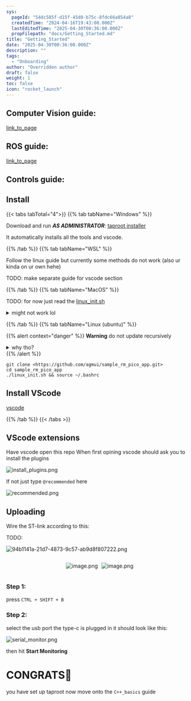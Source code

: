 ```yaml
---
sys:
  pageId: "54dc585f-d15f-45d0-b75c-8fdc66a854a8"
  createdTime: "2024-04-16T19:43:00.000Z"
  lastEditedTime: "2025-04-30T00:36:00.000Z"
  propFilepath: "docs/Getting_Started.md"
title: "Getting_Started"
date: "2025-04-30T00:36:00.000Z"
description: ""
tags:
  - "Onboarding"
author: "Overridden author"
draft: false
weight: 1
toc: false
icon: "rocket_launch"
---
```


## Computer Vision guide:

[link_to_page](86d45bc0-388b-4d26-8848-44f255f73d0e)

## ROS guide:

[link_to_page](3c76c1de-ec8f-46d6-8b0a-294005edc2d5)

## Controls guide:

## Install

{{< tabs tabTotal="4">}}
{{% tab tabName="Windows" %}}

Download and run _**AS ADMINISTRATOR**_: [taproot installer](https://github.com/Thornbots/TeachingFreshies/releases/tag/1.0)

It automatically installs all the tools and vscode.

{{% /tab %}}
{{% tab tabName="WSL" %}}

Follow the linux guide but currently some methods do not work (also ur kinda on ur own hehe)

TODO: make separate guide for vscode section

{{% /tab %}}
{{% tab tabName="MacOS" %}}

TODO: for now just read the [linux_init.sh](https://github.com/agmui/sample_rm_pico_app/blob/main/linux_init.sh)

<details>
<summary>might not work lol</summary>

`brew install libusb pkg-config`

Next install: [vscode](https://code.visualstudio.com/Download)

</details>

{{% /tab %}}
{{% tab tabName="Linux (ubuntu)" %}}

{{% alert context="danger" %}}
**Warning** do not update recursively
<details>
<summary>why tho?</summary>
There are some submodules that may go on for a while (like tinyusb) and I highly
recommend you don't need to get them.
If you want to see what submodules I update just look in `linux_init.sh`
</details>
{{% /alert %}}

```shell
git clone <https://github.com/agmui/sample_rm_pico_app.git>
cd sample_rm_pico_app
./linux_init.sh && source ~/.bashrc
```

## Install VScode

[vscode](https://code.visualstudio.com/Download)

{{% /tab %}}
{{< /tabs >}}

## VScode extensions

Have vscode open this repo
When first opining vscode should ask you to install the plugins

![install_plugins.png](https://prod-files-secure.s3.us-west-2.amazonaws.com/d518164a-d88e-44d1-a4ee-3adb3bd8bce0/89bd30f0-1825-4e77-867b-0a41ce370880/install_plugins.png?X-Amz-Algorithm=AWS4-HMAC-SHA256&X-Amz-Content-Sha256=UNSIGNED-PAYLOAD&X-Amz-Credential=ASIAZI2LB4667PP5IIVU%2F20250616%2Fus-west-2%2Fs3%2Faws4_request&X-Amz-Date=20250616T024345Z&X-Amz-Expires=3600&X-Amz-Security-Token=IQoJb3JpZ2luX2VjEGsaCXVzLXdlc3QtMiJIMEYCIQDiXijxuXo0uCWQkjxwcwojtYbqA5au0soikp7GAyt4DQIhAJgtcTpS0IuP59QUXKwPKKIhznubTxhhJBJUAzSDNfRKKv8DCFMQABoMNjM3NDIzMTgzODA1Igw%2FCYRLUm4O74qBQyYq3AOC9UG1Yulq2rfnT%2FLaouQ7In2zMbHBF%2FoaV377JOZ%2BZZHej2sooq%2BaNIKJp5922uyW4cWt9u0z%2BksuLCi0PB4Ri6fnLCezlXiMbnbisJLWtY5v%2BWCSEvlosKPp2LRk9lcC7E%2BugNDnNawphdpwABan4LfPnsGtclJkfYUN53YhNBQ4%2BDGcv45p1%2B%2BGNM97nZUxhJkWnqKpDnSttHZesJng1YfljRoynru8CzBf%2BffB1MuXyjlQLqGYecdw7V0%2FHM4Rq3ERTCm%2Fygk4OJ2NrZblKOlNg9cPiEXyDvjEznKn0fa37kXWLnexYJDjuGhOvmdLprdma1bXL3xONXLiPwNxiNKKAhs2SQlIa3Tt%2BYc14MNp4hlc063Y0J1Hy%2FjnotTLOCXi9cwPN%2BIe38iaEPvl33jcuc%2BUDesQAEPxmgesy0bJ4O4sH%2FpfbpnKFipieGC4QJd46yX8nQQTkni567UrcUZiM0ps5ra6EFJRlBP%2FOoZUyMnkwOkW55A5nBDdkXqkbPrkavH3K9bo78FiCRu51m5Pk%2FUR2erWZNmq3lEzPEYsdN45AOakiXexP%2Fql%2FMsh3du01YtrvK6CzzCvB12j%2BKJJaB%2FAGwMRWz8oKUXKxBplSidHXtWGPE8bDDDe%2Fr3CBjqkAZ6XevPKDbdxXfBCenAXpX%2BHLY7pxpjvOHErBIhr5qOS3SgsEQePS%2Fs1vykZ3YNKY1JjtktCemu6FaoM2atwARGC4PrfPy1%2B1tuROQn380GATEzkhvB6IntAnWuVz%2FEgahoa6ST6tA318RplT4CqxIfynu%2BSETpPEBLToeRGj47%2BpHQFza0rxMtU5jCZafzBELTDdl6IGEIiyWbHIwgdVtIv2ftc&X-Amz-Signature=605115b067bb7801f6ed5d0553537ac6424ae15370aa81b89260353f1b925839&X-Amz-SignedHeaders=host&x-amz-checksum-mode=ENABLED&x-id=GetObject)

If not just type `@recommended` here  

![recommended.png](https://prod-files-secure.s3.us-west-2.amazonaws.com/d518164a-d88e-44d1-a4ee-3adb3bd8bce0/61e661e9-5d85-4dfc-be0d-8d2097a5e793/recommended.png?X-Amz-Algorithm=AWS4-HMAC-SHA256&X-Amz-Content-Sha256=UNSIGNED-PAYLOAD&X-Amz-Credential=ASIAZI2LB4667PP5IIVU%2F20250616%2Fus-west-2%2Fs3%2Faws4_request&X-Amz-Date=20250616T024345Z&X-Amz-Expires=3600&X-Amz-Security-Token=IQoJb3JpZ2luX2VjEGsaCXVzLXdlc3QtMiJIMEYCIQDiXijxuXo0uCWQkjxwcwojtYbqA5au0soikp7GAyt4DQIhAJgtcTpS0IuP59QUXKwPKKIhznubTxhhJBJUAzSDNfRKKv8DCFMQABoMNjM3NDIzMTgzODA1Igw%2FCYRLUm4O74qBQyYq3AOC9UG1Yulq2rfnT%2FLaouQ7In2zMbHBF%2FoaV377JOZ%2BZZHej2sooq%2BaNIKJp5922uyW4cWt9u0z%2BksuLCi0PB4Ri6fnLCezlXiMbnbisJLWtY5v%2BWCSEvlosKPp2LRk9lcC7E%2BugNDnNawphdpwABan4LfPnsGtclJkfYUN53YhNBQ4%2BDGcv45p1%2B%2BGNM97nZUxhJkWnqKpDnSttHZesJng1YfljRoynru8CzBf%2BffB1MuXyjlQLqGYecdw7V0%2FHM4Rq3ERTCm%2Fygk4OJ2NrZblKOlNg9cPiEXyDvjEznKn0fa37kXWLnexYJDjuGhOvmdLprdma1bXL3xONXLiPwNxiNKKAhs2SQlIa3Tt%2BYc14MNp4hlc063Y0J1Hy%2FjnotTLOCXi9cwPN%2BIe38iaEPvl33jcuc%2BUDesQAEPxmgesy0bJ4O4sH%2FpfbpnKFipieGC4QJd46yX8nQQTkni567UrcUZiM0ps5ra6EFJRlBP%2FOoZUyMnkwOkW55A5nBDdkXqkbPrkavH3K9bo78FiCRu51m5Pk%2FUR2erWZNmq3lEzPEYsdN45AOakiXexP%2Fql%2FMsh3du01YtrvK6CzzCvB12j%2BKJJaB%2FAGwMRWz8oKUXKxBplSidHXtWGPE8bDDDe%2Fr3CBjqkAZ6XevPKDbdxXfBCenAXpX%2BHLY7pxpjvOHErBIhr5qOS3SgsEQePS%2Fs1vykZ3YNKY1JjtktCemu6FaoM2atwARGC4PrfPy1%2B1tuROQn380GATEzkhvB6IntAnWuVz%2FEgahoa6ST6tA318RplT4CqxIfynu%2BSETpPEBLToeRGj47%2BpHQFza0rxMtU5jCZafzBELTDdl6IGEIiyWbHIwgdVtIv2ftc&X-Amz-Signature=2441c7e2bb3719f44ed8274bea6d7726a0ccade0a580565a241fa4857778401d&X-Amz-SignedHeaders=host&x-amz-checksum-mode=ENABLED&x-id=GetObject)

## Uploading

Wire the ST-link according to this:

TODO:

![94b1141a-21d7-4873-9c57-ab9d8f807222.png](https://prod-files-secure.s3.us-west-2.amazonaws.com/d518164a-d88e-44d1-a4ee-3adb3bd8bce0/e5fad17d-ab82-4300-9f4c-505ab4b1202c/94b1141a-21d7-4873-9c57-ab9d8f807222.png?X-Amz-Algorithm=AWS4-HMAC-SHA256&X-Amz-Content-Sha256=UNSIGNED-PAYLOAD&X-Amz-Credential=ASIAZI2LB4667PP5IIVU%2F20250616%2Fus-west-2%2Fs3%2Faws4_request&X-Amz-Date=20250616T024345Z&X-Amz-Expires=3600&X-Amz-Security-Token=IQoJb3JpZ2luX2VjEGsaCXVzLXdlc3QtMiJIMEYCIQDiXijxuXo0uCWQkjxwcwojtYbqA5au0soikp7GAyt4DQIhAJgtcTpS0IuP59QUXKwPKKIhznubTxhhJBJUAzSDNfRKKv8DCFMQABoMNjM3NDIzMTgzODA1Igw%2FCYRLUm4O74qBQyYq3AOC9UG1Yulq2rfnT%2FLaouQ7In2zMbHBF%2FoaV377JOZ%2BZZHej2sooq%2BaNIKJp5922uyW4cWt9u0z%2BksuLCi0PB4Ri6fnLCezlXiMbnbisJLWtY5v%2BWCSEvlosKPp2LRk9lcC7E%2BugNDnNawphdpwABan4LfPnsGtclJkfYUN53YhNBQ4%2BDGcv45p1%2B%2BGNM97nZUxhJkWnqKpDnSttHZesJng1YfljRoynru8CzBf%2BffB1MuXyjlQLqGYecdw7V0%2FHM4Rq3ERTCm%2Fygk4OJ2NrZblKOlNg9cPiEXyDvjEznKn0fa37kXWLnexYJDjuGhOvmdLprdma1bXL3xONXLiPwNxiNKKAhs2SQlIa3Tt%2BYc14MNp4hlc063Y0J1Hy%2FjnotTLOCXi9cwPN%2BIe38iaEPvl33jcuc%2BUDesQAEPxmgesy0bJ4O4sH%2FpfbpnKFipieGC4QJd46yX8nQQTkni567UrcUZiM0ps5ra6EFJRlBP%2FOoZUyMnkwOkW55A5nBDdkXqkbPrkavH3K9bo78FiCRu51m5Pk%2FUR2erWZNmq3lEzPEYsdN45AOakiXexP%2Fql%2FMsh3du01YtrvK6CzzCvB12j%2BKJJaB%2FAGwMRWz8oKUXKxBplSidHXtWGPE8bDDDe%2Fr3CBjqkAZ6XevPKDbdxXfBCenAXpX%2BHLY7pxpjvOHErBIhr5qOS3SgsEQePS%2Fs1vykZ3YNKY1JjtktCemu6FaoM2atwARGC4PrfPy1%2B1tuROQn380GATEzkhvB6IntAnWuVz%2FEgahoa6ST6tA318RplT4CqxIfynu%2BSETpPEBLToeRGj47%2BpHQFza0rxMtU5jCZafzBELTDdl6IGEIiyWbHIwgdVtIv2ftc&X-Amz-Signature=1aee3ea72468189148458004ea57453188931e32fef99427a67a01d5c71957d8&X-Amz-SignedHeaders=host&x-amz-checksum-mode=ENABLED&x-id=GetObject)

<div style="display: flex;flex-direction: row; column-gap:10px; max-width: 630px;justify-content: center;">
<div>

![image.png](https://prod-files-secure.s3.us-west-2.amazonaws.com/d518164a-d88e-44d1-a4ee-3adb3bd8bce0/210ecb78-1116-4d7b-b9b7-2292f66fa2c2/image.png?X-Amz-Algorithm=AWS4-HMAC-SHA256&X-Amz-Content-Sha256=UNSIGNED-PAYLOAD&X-Amz-Credential=ASIAZI2LB466RJKKDE37%2F20250616%2Fus-west-2%2Fs3%2Faws4_request&X-Amz-Date=20250616T024348Z&X-Amz-Expires=3600&X-Amz-Security-Token=IQoJb3JpZ2luX2VjEGsaCXVzLXdlc3QtMiJHMEUCIQCr07muEDMQPt46ZHp049CTPDhCaN3RILdUYlYMVztL%2FgIgbF6%2BVZdihnbjI%2FNq5n%2ByFvA5LBnOKTEH9ZwNP9xs9r8q%2FwMIUxAAGgw2Mzc0MjMxODM4MDUiDLypzob2CGmcAfCp%2FSrcA3eEvumeAHMnHy1SqcZNLzSmDGUz5xicRDwh8bQbjoWp%2FZ7BBrjk272qxlTX%2BdQfJLlTHb6N6pQHvsmtgw%2Bg%2BcvSXvj9OUh8uzGyjnYGiJIZ3vKJnvmW%2FwMiLUYJpoEyrIEH6N1igM%2Bpl1UTA%2F5OtiDJqqQtGwlRrR0WNhSJ9neC%2FZlGblBc%2BQbggLYjWiXE2kuy78tRa6RhdOSA%2BzabAQmXQHcdQBpS%2Bni%2B7bZgoUqSVJ5SuhHOw7Y8TdSEyRTzUNAJZAyNOFbvcA1XeY9tSYMQZ9LowGLjYMk2ma2wMJBvvAg9T0fQkjs3G%2B5T%2FxDOlYnVgB6MYX54OLn5OdoX8oMHBkD0mPN1JuMC7OQSXRMz1U2h%2BsC68AQQoK3fWwWJDW%2FDubs0xZ5IcmP%2Bjww%2Fj7K7aBe0j%2BgK4vHRZ3dgtEIX2wlAdCaqB0HCbyBpTTcGq%2FTm04zf5HsiTqf%2Fq9dcwbIwGIqr6S290QYNLVT8YHO31m1bBJUObitSzox1BdrXhYCXE%2BrM%2FO7aLfkUsDgDsH8nN46pKa6h8%2F9jO0JszXkClm7TobmhNo0BmSTQJA0pwniIv4JmWgkAWmrP4nbRHjpp0jPOlx6jARSYIMTzJeZJQT7JvYox%2BqRRnVdQMKL%2BvcIGOqUBh1HMi37cVYHvhtudPcnNADqOeEM4nPd4A57of5V3HGjgW%2FODd7CSnD2b%2Fji64qS6QAvw%2BO%2BWzjGx%2FkoPzYw5rsFvNj8OINZhicAxIzyFCy7lw2fUl5z23bwskN3lOQZ8YuPpG%2FoV5tLnhKTCEm2HdcMXvgbIdwJm8%2FMwRsPDY7u6%2B%2FcKMWCFsQYOMsMfkq2GrlKXkZyo4eRQL9jtIqCUsmwJBPFq&X-Amz-Signature=c672983d4995ccd2bd47bb2ed4bd3cc7504a835a20630a7a6d3e8d1d60e70439&X-Amz-SignedHeaders=host&x-amz-checksum-mode=ENABLED&x-id=GetObject)

</div>
<div>

![image.png](https://prod-files-secure.s3.us-west-2.amazonaws.com/d518164a-d88e-44d1-a4ee-3adb3bd8bce0/33a0fd0f-8ca6-4a86-8e09-26e95ded1fff/image.png?X-Amz-Algorithm=AWS4-HMAC-SHA256&X-Amz-Content-Sha256=UNSIGNED-PAYLOAD&X-Amz-Credential=ASIAZI2LB4662RSOOHGN%2F20250616%2Fus-west-2%2Fs3%2Faws4_request&X-Amz-Date=20250616T024349Z&X-Amz-Expires=3600&X-Amz-Security-Token=IQoJb3JpZ2luX2VjEGsaCXVzLXdlc3QtMiJHMEUCIEDiM%2BiGaUYt9OPauDLosAs6YImbb35d3isq3HM3N187AiEAzIo%2FSUSOAThkRU6S%2BxjgNGAEnUbqvoixDS175Z9AU6Yq%2FwMIUxAAGgw2Mzc0MjMxODM4MDUiDE2QY1ByAvelEZx64CrcAxCByJI2xxbag1lt2z8q57vnuUPUzkLCvpoSF4uuIKxeFyn%2FfAAb9CNViFqX%2FnNK1iYTCKksxew4Mh90kOT2wTKt4gKFL7M8zHLlkI%2F%2FTmtTkPLBtXnb6Y%2FT7O2LiMSb%2FspYjtj3VKWl1%2BIXa2wYM4TnoDdv%2FKq4CAFDPrQwVggL9s5cijHqN48dyyaEc6YESafe2Q8Dzp5B2BfOxQdY803tT04bWzttVHvE29PxdHvt66%2F8zDuQr4MrdryJKHpwGvnPAt%2BUl6qbsdIklBOvK9oSvM57JU1CI4KsPrV9IKkFzM7KgEDEHWYwH1iwoQm1Fs2jIggD7FIaqSUB1Dzr0WVlg0xpg6J%2Bof8NxnUjzmX%2Br5PJjKCwetxtuLMq84XhCVslhjsdWc2PmiZo7Vrja4o8wcxBXpBBPYPJEUhKB0%2BLQ112zWh4nPDwEtJn9gB%2BYDslZx%2F%2F7CQe6sNUPqYwGo1QJZ1Fyw4n3h%2F9QuonSfmgkpfoElellC3t3biHYk%2BWlFWbw%2Bge5caRPq098AfaoEX6lbBdBEqwK01Z7M8dwourp2SIi%2Bo%2B1Ta8dPQXAP6gootf%2BhDsYG3Nuz6NPO3MmxgOJyAaeo427tuVMP4Imxn3rN79u9uDwCyoVvraMKD%2FvcIGOqUBnTIBROpBmLxyFdFrLvzToLCdTLPpYKUXJpSVZhhWNHZjKIk8LtDCwkFmQbtqCDKtAsmIPCZXqZprxRj8AiCes3VwkB8JQstULa8SyebqKSVFwDUzQJUF%2BxkozeTlITEyN4yHKSW2LDJcOBKOMxBeXL4xXNXbiNPrCeIaEpuEw9kpQHEHIuAz5pZRPMvNLHFnAGgZyFKWeeznPha0ZU5tCfRjE8sq&X-Amz-Signature=10a7cfaca2615638eb22e3642dc2b498ee9093c15e5283b03efdbf1092a8abf2&X-Amz-SignedHeaders=host&x-amz-checksum-mode=ENABLED&x-id=GetObject)

</div>
</div>

### Step 1:

press `CTRL + SHIFT + B`

### Step 2:

select the usb port the type-c is plugged in it should look like this:

![serial_monitor.png](https://prod-files-secure.s3.us-west-2.amazonaws.com/d518164a-d88e-44d1-a4ee-3adb3bd8bce0/f03f4774-05d4-4393-b6a0-d5efb6d315ab/serial_monitor.png?X-Amz-Algorithm=AWS4-HMAC-SHA256&X-Amz-Content-Sha256=UNSIGNED-PAYLOAD&X-Amz-Credential=ASIAZI2LB4667PP5IIVU%2F20250616%2Fus-west-2%2Fs3%2Faws4_request&X-Amz-Date=20250616T024345Z&X-Amz-Expires=3600&X-Amz-Security-Token=IQoJb3JpZ2luX2VjEGsaCXVzLXdlc3QtMiJIMEYCIQDiXijxuXo0uCWQkjxwcwojtYbqA5au0soikp7GAyt4DQIhAJgtcTpS0IuP59QUXKwPKKIhznubTxhhJBJUAzSDNfRKKv8DCFMQABoMNjM3NDIzMTgzODA1Igw%2FCYRLUm4O74qBQyYq3AOC9UG1Yulq2rfnT%2FLaouQ7In2zMbHBF%2FoaV377JOZ%2BZZHej2sooq%2BaNIKJp5922uyW4cWt9u0z%2BksuLCi0PB4Ri6fnLCezlXiMbnbisJLWtY5v%2BWCSEvlosKPp2LRk9lcC7E%2BugNDnNawphdpwABan4LfPnsGtclJkfYUN53YhNBQ4%2BDGcv45p1%2B%2BGNM97nZUxhJkWnqKpDnSttHZesJng1YfljRoynru8CzBf%2BffB1MuXyjlQLqGYecdw7V0%2FHM4Rq3ERTCm%2Fygk4OJ2NrZblKOlNg9cPiEXyDvjEznKn0fa37kXWLnexYJDjuGhOvmdLprdma1bXL3xONXLiPwNxiNKKAhs2SQlIa3Tt%2BYc14MNp4hlc063Y0J1Hy%2FjnotTLOCXi9cwPN%2BIe38iaEPvl33jcuc%2BUDesQAEPxmgesy0bJ4O4sH%2FpfbpnKFipieGC4QJd46yX8nQQTkni567UrcUZiM0ps5ra6EFJRlBP%2FOoZUyMnkwOkW55A5nBDdkXqkbPrkavH3K9bo78FiCRu51m5Pk%2FUR2erWZNmq3lEzPEYsdN45AOakiXexP%2Fql%2FMsh3du01YtrvK6CzzCvB12j%2BKJJaB%2FAGwMRWz8oKUXKxBplSidHXtWGPE8bDDDe%2Fr3CBjqkAZ6XevPKDbdxXfBCenAXpX%2BHLY7pxpjvOHErBIhr5qOS3SgsEQePS%2Fs1vykZ3YNKY1JjtktCemu6FaoM2atwARGC4PrfPy1%2B1tuROQn380GATEzkhvB6IntAnWuVz%2FEgahoa6ST6tA318RplT4CqxIfynu%2BSETpPEBLToeRGj47%2BpHQFza0rxMtU5jCZafzBELTDdl6IGEIiyWbHIwgdVtIv2ftc&X-Amz-Signature=bee44c243eea9dea275d95ba2a7245c6c16d4cc39de8670f11058954049aec7b&X-Amz-SignedHeaders=host&x-amz-checksum-mode=ENABLED&x-id=GetObject)

then hit **Start Monitoring**

# CONGRATS🎉

you have set up taproot now move onto the `C++_basics` guide
